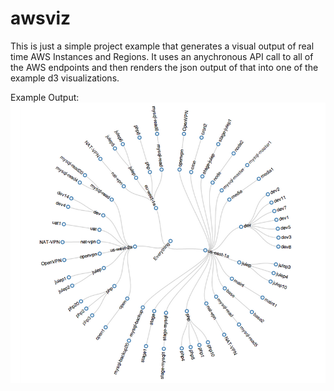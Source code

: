 awsviz
========

This is just a simple project example that generates a visual output of real time AWS Instances and Regions. It uses an anychronous API call to all of the AWS endpoints and then renders the json output of that into one of the example d3 visualizations.

Example Output:
![example](example.png)
